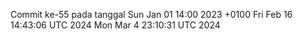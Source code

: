 Commit ke-55 pada tanggal Sun Jan 01 14:00 2023 +0100
Fri Feb 16 14:43:06 UTC 2024
Mon Mar  4 23:10:31 UTC 2024
